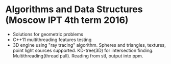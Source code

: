 # Algorithms and Data Structures (Moscow IPT 4th term 2016)
- Solutions for geometric problems
- C++11 multithreading features testing
- 3D engine using "ray tracing" algorithm. Spheres and triangles, textures, point light sources supported. KD-tree(3D) for intersection finding. Multithreading(thread pull). Reading from stl, output into ppm.
